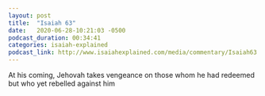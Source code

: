 ```yaml
---
layout: post
title:  "Isaiah 63"
date:   2020-06-28-10:21:03 -0500
podcast_duration: 00:34:41
categories: isaiah-explained
podcast_link: http://www.isaiahexplained.com/media/commentary/Isaiah63.mp3
---
```

At his coming, Jehovah takes vengeance on those whom he had redeemed but who yet rebelled against him
